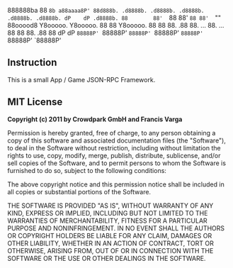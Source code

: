  888888ba
 88    `8b
a88aaaa8P' 88d888b. .d8888b. .d8888b. .d8888b. .d8888b. .d8888b. dP    dP .d8888b.
 88        88'  `88 88'  `88 88'  `"" 88ooood8 Y8ooooo. Y8ooooo. 88    88 Y8ooooo.
 88        88       88.  .88 88.  ... 88.  ...       88       88 88.  .88       88
 dP        dP       `88888P' `88888P' `88888P' `88888P' `88888P' `88888P' `88888P'

## Instruction

This is a small App / Game JSON-RPC Framework.

## MIT License

__Copyright (c) 2011 by Crowdpark GmbH and Francis Varga__

Permission is hereby granted, free of charge, to any person obtaining a copy of this software and associated documentation files (the "Software"), to deal in the Software without restriction, including without limitation the rights to use, copy, modify, merge, publish, distribute, sublicense, and/or sell copies of the Software, and to permit persons to whom the Software is furnished to do so, subject to the following conditions:

The above copyright notice and this permission notice shall be included in all copies or substantial portions of the Software.

THE SOFTWARE IS PROVIDED "AS IS", WITHOUT WARRANTY OF ANY KIND, EXPRESS OR IMPLIED, INCLUDING BUT NOT LIMITED TO THE WARRANTIES OF MERCHANTABILITY, FITNESS FOR A PARTICULAR PURPOSE AND NONINFRINGEMENT. IN NO EVENT SHALL THE AUTHORS OR COPYRIGHT HOLDERS BE LIABLE FOR ANY CLAIM, DAMAGES OR OTHER LIABILITY, WHETHER IN AN ACTION OF CONTRACT, TORT OR OTHERWISE, ARISING FROM, OUT OF OR IN CONNECTION WITH THE SOFTWARE OR THE USE OR OTHER DEALINGS IN THE SOFTWARE.